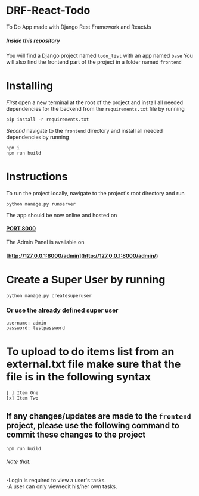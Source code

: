 # DRF-React-Todo

To Do App made with Django Rest Framework and ReactJs

##### Inside this repository

You will find a Django project named `todo_list` with an app named `base`
You will also find the frontend part of the project in a folder named `frontend`

# Installing

_First_ open a new terminal at the root of the project and install all needed dependencies for the backend from the `requirements.txt` file by running

```
pip install -r requirements.txt
```

_Second_ navigate to the `frontend` directory and install all needed dependencies by running

```git a
npm i
npm run build

```

# Instructions

To run the project locally, navigate to the project's root directory and run

```
python manage.py runserver
```

The app should be now online and hosted on

#### [PORT 8000](http://127.0.0.1:8000/)

The Admin Panel is available on

#### [http://127.0.0.1:8000/admin](http://127.0.0.1:8000/admin/)

# Create a Super User by running

```
python manage.py createsuperuser
```

### Or use the already defined super user

```
username: admin
password: testpassword
```

# To upload to do items list from an external.txt file make sure that the file is in the following syntax

```
[ ] Item One
[x] Item Two
```

## If any changes/updates are made to the `frontend` project, please use the following command to commit these changes to the project

```
npm run build
```

###### Note that:

-Login is required to view a user's tasks.\
-A user can only view/edit his/her own tasks.
